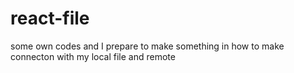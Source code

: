 # react-file
some own codes and I prepare to make something in
how to make connecton with my local file and remote
